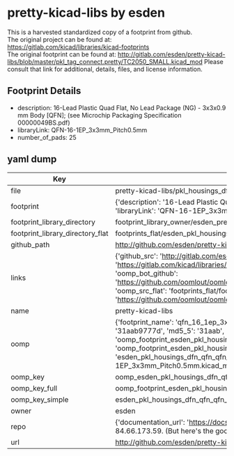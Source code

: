 # pretty-kicad-libs by esden  
This is a harvested standardized copy of a footprint from github.  
The original project can be found at:  
https://gitlab.com/kicad/libraries/kicad-footprints  
The original footprint can be found at:
http://gitlab.com/esden/pretty-kicad-libs/blob/master/pkl_tag_connect.pretty/TC2050_SMALL.kicad_mod
Please consult that link for additional, details, files, and license information.  
## Footprint Details
* description: 16-Lead Plastic Quad Flat, No Lead Package (NG) - 3x3x0.9 mm Body [QFN]; (see Microchip Packaging Specification 00000049BS.pdf)  
* libraryLink: QFN-16-1EP_3x3mm_Pitch0.5mm  
* number_of_pads: 25  
## yaml dump  
| Key | Value |  
| --- | --- |  
| file | pretty-kicad-libs/pkl_housings_dfn_qfn.pretty/QFN-16-1EP_3x3mm_Pitch0.5mm.kicad_mod |  
| footprint | {'description': '16-Lead Plastic Quad Flat, No Lead Package (NG) - 3x3x0.9 mm Body [QFN]; (see Microchip Packaging Specification 00000049BS.pdf)', 'libraryLink': 'QFN-16-1EP_3x3mm_Pitch0.5mm', 'number_of_pads': 25} |  
| footprint_library_directory | footprint_library_owner/esden_pretty-kicad-libs |  
| footprint_library_directory_flat | footprints_flat/esden_pkl_housings_dfn_qfn_qfn_16_1ep_3x3mm_pitch0_5mm/working |  
| github_path | http://github.com/esden/pretty-kicad-libs/blob/master/pkl_housings_dfn_qfn.pretty/QFN-16-1EP_3x3mm_Pitch0.5mm.kicad_mod |  
| links | {'github_src': 'http://gitlab.com/esden/pretty-kicad-libs/blob/master/pkl_tag_connect.pretty/TC2050_SMALL.kicad_mod', 'github_src_repo': 'https://gitlab.com/kicad/libraries/kicad-footprints', 'oomp_bot': 'footprints/esden_pkl_housings_dfn_qfn_qfn_16_1ep_3x3mm_pitch0_5mm/working', 'oomp_bot_github': 'https://github.com/oomlout/oomlout_oomp_footprint_bot/tree/main/footprints/esden_pkl_housings_dfn_qfn_qfn_16_1ep_3x3mm_pitch0_5mm/working', 'oomp_src_flat': 'footprints_flat/footprints_flat/esden_pkl_housings_dfn_qfn_qfn_16_1ep_3x3mm_pitch0_5mm/working', 'oomp_src_flat_github': 'https://github.com/oomlout/oomlout_oomp_footprint_src/tree/main/footprints_flat/esden_pkl_housings_dfn_qfn_qfn_16_1ep_3x3mm_pitch0_5mm/working'} |  
| name | pretty-kicad-libs |  
| oomp | {'footprint_name': 'qfn_16_1ep_3x3mm_pitch0_5mm', 'library_name': 'pkl_housings_dfn_qfn', 'md5': '31aab9777dc61cacfc6dc5e68a57a02e', 'md5_10': '31aab9777d', 'md5_5': '31aab', 'md5_6': '31aab9', 'oomp_key': 'oomp_esden_pkl_housings_dfn_qfn_qfn_16_1ep_3x3mm_pitch0_5mm', 'oomp_key_extra': 'oomp_footprint_esden_pkl_housings_dfn_qfn_qfn_16_1ep_3x3mm_pitch0_5mm', 'oomp_key_full': 'oomp_footprint_esden_pkl_housings_dfn_qfn_qfn_16_1ep_3x3mm_pitch0_5mm_31aab9', 'oomp_key_simple': 'esden_pkl_housings_dfn_qfn_qfn_16_1ep_3x3mm_pitch0_5mm', 'original_filename': 'pretty-kicad-libs/pkl_housings_dfn_qfn.pretty/QFN-16-1EP_3x3mm_Pitch0.5mm.kicad_mod', 'owner_name': 'esden'} |  
| oomp_key | oomp_esden_pkl_housings_dfn_qfn_qfn_16_1ep_3x3mm_pitch0_5mm |  
| oomp_key_full | oomp_footprint_esden_pkl_housings_dfn_qfn_qfn_16_1ep_3x3mm_pitch0_5mm |  
| oomp_key_simple | esden_pkl_housings_dfn_qfn_qfn_16_1ep_3x3mm_pitch0_5mm |  
| owner | esden |  
| repo | {'documentation_url': 'https://docs.github.com/rest/overview/resources-in-the-rest-api#rate-limiting', 'message': "API rate limit exceeded for 84.66.173.59. (But here's the good news: Authenticated requests get a higher rate limit. Check out the documentation for more details.)"} |  
| url | http://github.com/esden/pretty-kicad-libs |  


